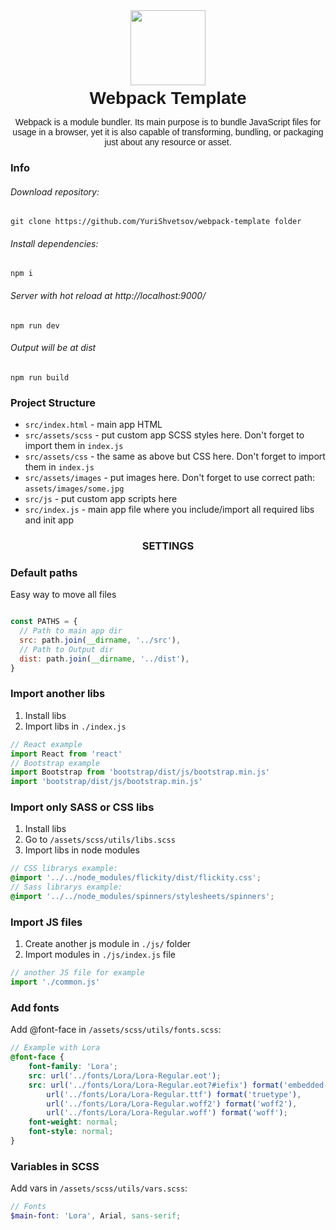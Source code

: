 <link href="https://fonts.googleapis.com/css2?family=Nunito:wght@200;700&display=swap" rel="stylesheet">
<div align="center" style="font-family: 'Nunito', sans-serif;">
  <img width="120" height="120" src="https://webpack.js.org/assets/icon-square-big.svg">
  <h1 style="margin: 5px 0;">Webpack Template</h1>
  <p>
    Webpack is a module bundler. Its main purpose is to bundle JavaScript files for usage in a browser, yet it is also capable of transforming, bundling, or packaging just about any resource or asset.
  </p>
</div>


### Info

###### Download repository:
`git clone https://github.com/YuriShvetsov/webpack-template folder`

###### Install dependencies:
`npm i`

###### Server with hot reload at http://localhost:9000/
`npm run dev`

###### Output will be at dist
`npm run build`


### Project Structure

* `src/index.html` - main app HTML
* `src/assets/scss` - put custom app SCSS styles here. Don't forget to import them in `index.js`
* `src/assets/css` - the same as above but CSS here. Don't forget to import them in `index.js`
* `src/assets/images` - put images here. Don't forget to use correct path: `assets/images/some.jpg`
* `src/js` - put custom app scripts here
* `src/index.js` - main app file where you include/import all required libs and init app

<div style="text-align: center; text-transform: uppercase;">
  <h3>Settings</h3>
</div>

### Default paths

Easy way to move all files

``` js

const PATHS = {
  // Path to main app dir
  src: path.join(__dirname, '../src'),
  // Path to Output dir
  dist: path.join(__dirname, '../dist'),
}
```

### Import another libs

1. Install libs
2. Import libs in `./index.js`

``` js
// React example
import React from 'react'
// Bootstrap example
import Bootstrap from 'bootstrap/dist/js/bootstrap.min.js'
import 'bootstrap/dist/js/bootstrap.min.js'
```

### Import only SASS or CSS libs

1. Install libs
2. Go to `/assets/scss/utils/libs.scss`
3. Import libs in node modules

``` scss
// CSS librarys example:
@import '../../node_modules/flickity/dist/flickity.css';
// Sass librarys example:
@import '../../node_modules/spinners/stylesheets/spinners';
```

### Import JS files

1. Create another js module in `./js/` folder
2. Import modules in `./js/index.js` file

``` js
// another JS file for example
import './common.js'
```

### Add fonts
Add @font-face in `/assets/scss/utils/fonts.scss`:

``` scss
// Example with Lora
@font-face {
    font-family: 'Lora';
    src: url('../fonts/Lora/Lora-Regular.eot');
    src: url('../fonts/Lora/Lora-Regular.eot?#iefix') format('embedded-opentype'),
        url('../fonts/Lora/Lora-Regular.ttf') format('truetype'),
        url('../fonts/Lora/Lora-Regular.woff2') format('woff2'),
        url('../fonts/Lora/Lora-Regular.woff') format('woff');
    font-weight: normal;
    font-style: normal;
}
```

### Variables in SCSS

Add vars in `/assets/scss/utils/vars.scss`:

``` scss
// Fonts
$main-font: 'Lora', Arial, sans-serif;
```